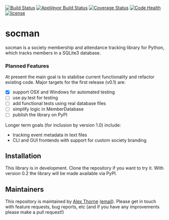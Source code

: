 [![Build Status](https://travis-ci.org/NullInfinity/socman.svg?branch=master)](https://travis-ci.org/NullInfinity/socman)
[![AppVeyor Build Status](https://ci.appveyor.com/api/projects/status/github/NullInfinity/socman?branch=master&svg=true)](https://ci.appveyor.com/project/NullInfinity/socman)
[![Coverage Status](https://coveralls.io/repos/github/NullInfinity/socman/badge.svg?branch=master)](https://coveralls.io/github/NullInfinity/socman?branch=master)
[![Code Health](https://landscape.io/github/NullInfinity/socman/master/landscape.svg?style=flat)](https://landscape.io/github/NullInfinity/socman/master)
[![license](https://img.shields.io/github/license/NullInfinity/socman.svg)](https://github.com/NullInfinity/socman/blob/master/LICENSE.txt)

# socman

socman is a society membership and attendance tracking library for Python,
which tracks members in a SQLite3 database.

### Planned Features
At present the main goal is to stabilise current functionality and refactor
existing code. Major targets for the first release (v0.1) are:

* [X] support OSX and Windows for automated testing
* [ ] use py.test for testing
* [ ] add functional tests using real database files
* [ ] simplify logic in MemberDatabase
* [ ] publish the library on PyPI

Longer term goals (for inclusion by version 1.0) include:

* tracking event metadata in text files
* CLI and GUI frontends with support for custom society branding

## Installation

This library is in development. Clone the repository if you want to try it. With version 0.2
the library will be made available via PyPI.

## Maintainers ##

This repository is maintained by [Alex Thorne](https://alexthorne.net/) ([email](mailto:alex@alexthorne.net)).
Please get in touch with feature requests, bug reports, etc (and if you have any improvements please make a pull request!)
